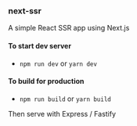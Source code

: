 ### next-ssr
A simple React SSR app using Next.js

#### To start dev server
- `npm run dev` or `yarn dev`

#### To build for production
- `npm run build` or `yarn build`

Then serve with Express / Fastify
